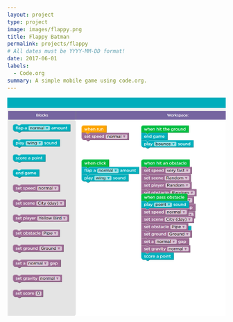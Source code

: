 ```yaml
---
layout: project
type: project
image: images/flappy.png
title: Flappy Batman
permalink: projects/flappy
# All dates must be YYYY-MM-DD format!
date: 2017-06-01
labels:
  - Code.org
summary: A simple mobile game using code.org.
---
```


<div class="ui small rounded images">
  <img class="ui image" src="../images/flappy code.png">
</div>
